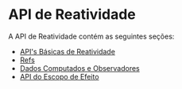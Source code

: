 # API de Reatividade

A API de Reatividade contém as seguintes seções:

- [API's Básicas de Reatividade](/api/basic-reactivity.html)
- [Refs](/api/refs-api.html)
- [Dados Computados e Observadores](/api/computed-watch-api.html)
- [API do Escopo de Efeito](/api/effect-scope.html)